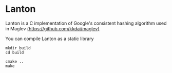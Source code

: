 Lanton
===========
Lanton is a C implementation of Google's consistent hashing algorithm used in Maglev [(https://github.com/kkdai/maglev)](https://github.com/kkdai/maglev)


You can compile Lanton as a static library

```
mkdir build
cd build

cmake ..
make
```

